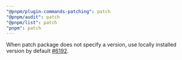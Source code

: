 ```yaml
---
"@pnpm/plugin-commands-patching": patch
"@pnpm/audit": patch
"@pnpm/list": patch
"pnpm": patch
---
```


When patch package does not specify a version, use locally installed version by default [#6192](https://github.com/pnpm/pnpm/issues/6192).
